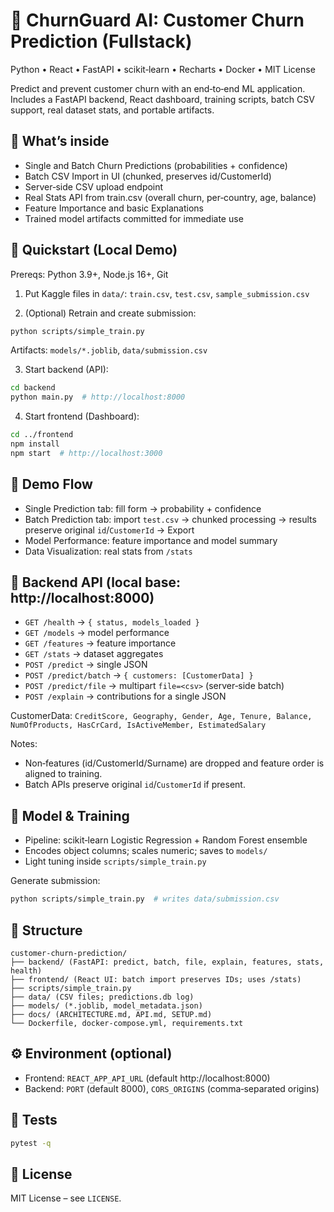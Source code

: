 # 💼 ChurnGuard AI: Customer Churn Prediction (Fullstack)

Python • React • FastAPI • scikit‑learn • Recharts • Docker • MIT License

Predict and prevent customer churn with an end‑to‑end ML application. Includes a FastAPI backend, React dashboard, training scripts, batch CSV support, real dataset stats, and portable artifacts.

## 🎯 What’s inside
- Single and Batch Churn Predictions (probabilities + confidence)
- Batch CSV Import in UI (chunked, preserves id/CustomerId)
- Server‑side CSV upload endpoint
- Real Stats API from train.csv (overall churn, per‑country, age, balance)
- Feature Importance and basic Explanations
- Trained model artifacts committed for immediate use

## 🏁 Quickstart (Local Demo)
Prereqs: Python 3.9+, Node.js 16+, Git

1) Put Kaggle files in `data/`: `train.csv`, `test.csv`, `sample_submission.csv`

2) (Optional) Retrain and create submission:
```bash
python scripts/simple_train.py
```
Artifacts: `models/*.joblib`, `data/submission.csv`

3) Start backend (API):
```bash
cd backend
python main.py  # http://localhost:8000
```

4) Start frontend (Dashboard):
```bash
cd ../frontend
npm install
npm start  # http://localhost:3000
```

## 🧭 Demo Flow
- Single Prediction tab: fill form → probability + confidence
- Batch Prediction tab: import `test.csv` → chunked processing → results preserve original `id`/`CustomerId` → Export
- Model Performance: feature importance and model summary
- Data Visualization: real stats from `/stats`

## 🔌 Backend API (local base: http://localhost:8000)
- `GET /health` → `{ status, models_loaded }`
- `GET /models` → model performance
- `GET /features` → feature importance
- `GET /stats` → dataset aggregates
- `POST /predict` → single JSON
- `POST /predict/batch` → `{ customers: [CustomerData] }`
- `POST /predict/file` → multipart `file=<csv>` (server‑side batch)
- `POST /explain` → contributions for a single JSON

CustomerData: `CreditScore, Geography, Gender, Age, Tenure, Balance, NumOfProducts, HasCrCard, IsActiveMember, EstimatedSalary`

Notes:
- Non‑features (id/CustomerId/Surname) are dropped and feature order is aligned to training.
- Batch APIs preserve original `id`/`CustomerId` if present.

## 🧠 Model & Training
- Pipeline: scikit‑learn Logistic Regression + Random Forest ensemble
- Encodes object columns; scales numeric; saves to `models/`
- Light tuning inside `scripts/simple_train.py`

Generate submission:
```bash
python scripts/simple_train.py  # writes data/submission.csv
```

## 📂 Structure
```
customer-churn-prediction/
├── backend/ (FastAPI: predict, batch, file, explain, features, stats, health)
├── frontend/ (React UI: batch import preserves IDs; uses /stats)
├── scripts/simple_train.py
├── data/ (CSV files; predictions.db log)
├── models/ (*.joblib, model_metadata.json)
├── docs/ (ARCHITECTURE.md, API.md, SETUP.md)
└── Dockerfile, docker-compose.yml, requirements.txt
```

## ⚙️ Environment (optional)
- Frontend: `REACT_APP_API_URL` (default http://localhost:8000)
- Backend: `PORT` (default 8000), `CORS_ORIGINS` (comma‑separated origins)

## 🧪 Tests
```bash
pytest -q
```

## 📜 License
MIT License – see `LICENSE`.


